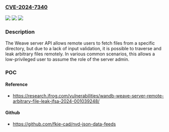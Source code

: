 ### [CVE-2024-7340](https://cve.mitre.org/cgi-bin/cvename.cgi?name=CVE-2024-7340)
![](https://img.shields.io/static/v1?label=Product&message=n%2Fa&color=blue)
![](https://img.shields.io/static/v1?label=Version&message=n%2Fa&color=blue)
![](https://img.shields.io/static/v1?label=Vulnerability&message=n%2Fa&color=brighgreen)

### Description

The Weave server API allows remote users to fetch files from a specific directory, but due to a lack of input validation, it is possible to traverse and leak arbitrary files remotely. In various common scenarios, this allows a low-privileged user to assume the role of the server admin.

### POC

#### Reference
- https://research.jfrog.com/vulnerabilities/wandb-weave-server-remote-arbitrary-file-leak-jfsa-2024-001039248/

#### Github
- https://github.com/fkie-cad/nvd-json-data-feeds

